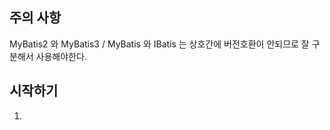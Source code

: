 ## 주의 사항
MyBatis2 와 MyBatis3 / MyBatis 와 IBatis 는 상호간에 버전호환이 안되므로 잘 구분해서 사용해야한다.

## 시작하기
1)
<!--stackedit_data:
eyJoaXN0b3J5IjpbNzA2ODcyNTI3XX0=
-->